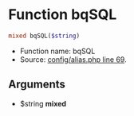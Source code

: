 Function bqSQL
===========================





```php
mixed bqSQL($string)
```

* Function name: bqSQL
* Source: [config/alias.php line 69](https://github.com/PrestaShop/PrestaShop/blob/1.6.1.2/config/alias.php#L69).

Arguments
---------

* $string **mixed**

